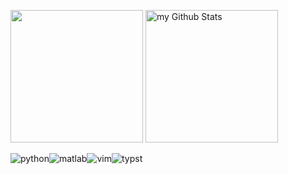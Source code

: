 <p>
<img height=212 src="https://github-readme-stats.vercel.app/api/top-langs/?username=RUSRUSHB&title_color=34A08E&layout=compact&hide=vhdl,verilog,systemverilog,tcl,assembly,plpgsql,html,shaderlab,Jupyter%20Notebook&langs_count=8"/>
<img height=212 src="https://github-readme-stats.vercel.app/api?username=RUSRUSHB&include_all_commits=true&count_private=true&show_icons=true" alt="my Github Stats"/>
</p>

![python](https://img.shields.io/badge/Python-3776AB?style=for-the-badge&logo=python&logoColor=white)![matlab](https://img.shields.io/badge/MATLAB-FF9800?style=for-the-badge&logo=mathworks&logoColor=white)![vim](https://img.shields.io/badge/vim-019733?logo=vim&logoColor=white&style=for-the-badge)![typst](https://img.shields.io/badge/Typst-239DAD?style=for-the-badge&logo=typst&logoColor=white)


